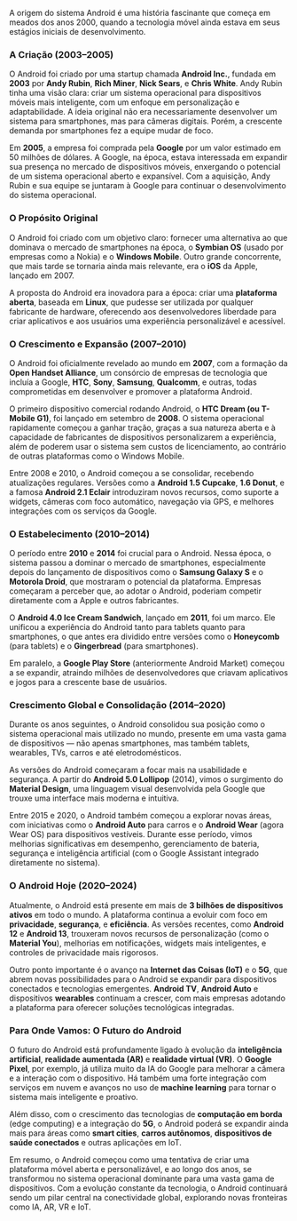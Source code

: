 A origem do sistema Android é uma história fascinante que começa em meados dos anos 2000, quando a tecnologia móvel ainda estava em seus estágios iniciais de desenvolvimento. 

### **A Criação (2003–2005)**

O Android foi criado por uma startup chamada **Android Inc.**, fundada em **2003** por **Andy Rubin**, **Rich Miner**, **Nick Sears**, e **Chris White**. Andy Rubin tinha uma visão clara: criar um sistema operacional para dispositivos móveis mais inteligente, com um enfoque em personalização e adaptabilidade. A ideia original não era necessariamente desenvolver um sistema para smartphones, mas para câmeras digitais. Porém, a crescente demanda por smartphones fez a equipe mudar de foco.

Em **2005**, a empresa foi comprada pela **Google** por um valor estimado em 50 milhões de dólares. A Google, na época, estava interessada em expandir sua presença no mercado de dispositivos móveis, enxergando o potencial de um sistema operacional aberto e expansível. Com a aquisição, Andy Rubin e sua equipe se juntaram à Google para continuar o desenvolvimento do sistema operacional.

### **O Propósito Original**

O Android foi criado com um objetivo claro: fornecer uma alternativa ao que dominava o mercado de smartphones na época, o **Symbian OS** (usado por empresas como a Nokia) e o **Windows Mobile**. Outro grande concorrente, que mais tarde se tornaria ainda mais relevante, era o **iOS** da Apple, lançado em 2007.

A proposta do Android era inovadora para a época: criar uma **plataforma aberta**, baseada em **Linux**, que pudesse ser utilizada por qualquer fabricante de hardware, oferecendo aos desenvolvedores liberdade para criar aplicativos e aos usuários uma experiência personalizável e acessível.

### **O Crescimento e Expansão (2007–2010)**

O Android foi oficialmente revelado ao mundo em **2007**, com a formação da **Open Handset Alliance**, um consórcio de empresas de tecnologia que incluía a Google, **HTC**, **Sony**, **Samsung**, **Qualcomm**, e outras, todas comprometidas em desenvolver e promover a plataforma Android.

O primeiro dispositivo comercial rodando Android, o **HTC Dream (ou T-Mobile G1)**, foi lançado em setembro de **2008**. O sistema operacional rapidamente começou a ganhar tração, graças a sua natureza aberta e à capacidade de fabricantes de dispositivos personalizarem a experiência, além de poderem usar o sistema sem custos de licenciamento, ao contrário de outras plataformas como o Windows Mobile.

Entre 2008 e 2010, o Android começou a se consolidar, recebendo atualizações regulares. Versões como a **Android 1.5 Cupcake**, **1.6 Donut**, e a famosa **Android 2.1 Eclair** introduziram novos recursos, como suporte a widgets, câmeras com foco automático, navegação via GPS, e melhores integrações com os serviços da Google.

### **O Estabelecimento (2010–2014)**

O período entre **2010** e **2014** foi crucial para o Android. Nessa época, o sistema passou a dominar o mercado de smartphones, especialmente depois do lançamento de dispositivos como o **Samsung Galaxy S** e o **Motorola Droid**, que mostraram o potencial da plataforma. Empresas começaram a perceber que, ao adotar o Android, poderiam competir diretamente com a Apple e outros fabricantes.

O **Android 4.0 Ice Cream Sandwich**, lançado em **2011**, foi um marco. Ele unificou a experiência do Android tanto para tablets quanto para smartphones, o que antes era dividido entre versões como o **Honeycomb** (para tablets) e o **Gingerbread** (para smartphones).

Em paralelo, a **Google Play Store** (anteriormente Android Market) começou a se expandir, atraindo milhões de desenvolvedores que criavam aplicativos e jogos para a crescente base de usuários.

### **Crescimento Global e Consolidação (2014–2020)**

Durante os anos seguintes, o Android consolidou sua posição como o sistema operacional mais utilizado no mundo, presente em uma vasta gama de dispositivos — não apenas smartphones, mas também tablets, wearables, TVs, carros e até eletrodomésticos.

As versões do Android começaram a focar mais na usabilidade e segurança. A partir do **Android 5.0 Lollipop** (2014), vimos o surgimento do **Material Design**, uma linguagem visual desenvolvida pela Google que trouxe uma interface mais moderna e intuitiva.

Entre 2015 e 2020, o Android também começou a explorar novas áreas, com iniciativas como o **Android Auto** para carros e o **Android Wear** (agora Wear OS) para dispositivos vestíveis. Durante esse período, vimos melhorias significativas em desempenho, gerenciamento de bateria, segurança e inteligência artificial (com o Google Assistant integrado diretamente no sistema).

### **O Android Hoje (2020–2024)**

Atualmente, o Android está presente em mais de **3 bilhões de dispositivos ativos** em todo o mundo. A plataforma continua a evoluir com foco em **privacidade**, **segurança**, e **eficiência**. As versões recentes, como **Android 12** e **Android 13**, trouxeram novos recursos de personalização (como o **Material You**), melhorias em notificações, widgets mais inteligentes, e controles de privacidade mais rigorosos.

Outro ponto importante é o avanço na **Internet das Coisas (IoT)** e o **5G**, que abrem novas possibilidades para o Android se expandir para dispositivos conectados e tecnologias emergentes. **Android TV**, **Android Auto** e dispositivos **wearables** continuam a crescer, com mais empresas adotando a plataforma para oferecer soluções tecnológicas integradas.

### **Para Onde Vamos: O Futuro do Android**

O futuro do Android está profundamente ligado à evolução da **inteligência artificial**, **realidade aumentada (AR)** e **realidade virtual (VR)**. O **Google Pixel**, por exemplo, já utiliza muito da IA do Google para melhorar a câmera e a interação com o dispositivo. Há também uma forte integração com serviços em nuvem e avanços no uso de **machine learning** para tornar o sistema mais inteligente e proativo.

Além disso, com o crescimento das tecnologias de **computação em borda** (edge computing) e a integração do **5G**, o Android poderá se expandir ainda mais para áreas como **smart cities**, **carros autônomos**, **dispositivos de saúde conectados** e outras aplicações em IoT.

Em resumo, o Android começou como uma tentativa de criar uma plataforma móvel aberta e personalizável, e ao longo dos anos, se transformou no sistema operacional dominante para uma vasta gama de dispositivos. Com a evolução constante da tecnologia, o Android continuará sendo um pilar central na conectividade global, explorando novas fronteiras como IA, AR, VR e IoT.